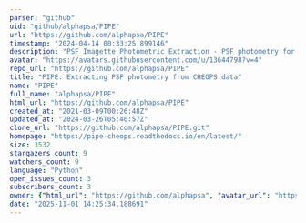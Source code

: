 ```yaml
---
parser: "github"
uid: "github/alphapsa/PIPE"
url: "https://github.com/alphapsa/PIPE"
timestamp: "2024-04-14 00:33:25.899146"
description: "PSF Imagette Photometric Extraction - PSF photometry for CHEOPS data"
avatar: "https://avatars.githubusercontent.com/u/13644798?v=4"
repo_url: "https://github.com/alphapsa/PIPE"
title: "PIPE: Extracting PSF photometry from CHEOPS data"
name: "PIPE"
full_name: "alphapsa/PIPE"
html_url: "https://github.com/alphapsa/PIPE"
created_at: "2021-03-09T00:26:48Z"
updated_at: "2024-03-26T05:40:57Z"
clone_url: "https://github.com/alphapsa/PIPE.git"
homepage: "https://pipe-cheops.readthedocs.io/en/latest/"
size: 3532
stargazers_count: 9
watchers_count: 9
language: "Python"
open_issues_count: 3
subscribers_count: 3
owner: {"html_url": "https://github.com/alphapsa", "avatar_url": "https://avatars.githubusercontent.com/u/13644798?v=4", "login": "alphapsa", "type": "User"}
date: "2025-11-01 14:25:34.188691"
---
```


